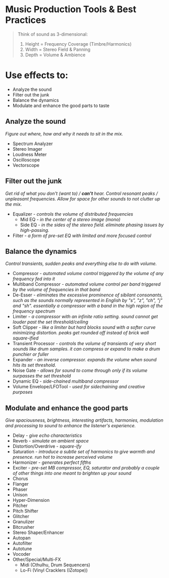 # Music Production Tools & Best Practices

>Think of sound as 3-dimensional:
>1. Height = Frequency Coverage (Timbre/Harmonics)
>2. Width = Stereo Field & Panning
>3. Depth = Volume & Ambience

# Use effects to:
* Analyze the sound
* Filter out the junk
* Balance the dynamics
* Modulate and enhance the good parts to taste

## Analyze the sound
_Figure out where, how and why it needs to sit in the mix._
* Spectrum Analyzer
* Stereo Imager
* Loudness Meter
* Oscilloscope
* Vectorscope

## Filter out the junk
_Get rid of what you don't (want to) / **can't** hear.
Control resonant peaks / unpleasant frequencies.
Allow for space for other sounds to not clutter up the mix._
* Equalizer - _controls the volume of distributed frequencies_
  * Mid EQ - _in the center of a stereo image (mono)_
  * Side EQ - _in the sides of the stereo field. eliminate phasing issues by high-passing._
* Filter - _a form of pre-set EQ with limited and more focused control_

## Balance the dynamics
_Control transients, sudden peaks and everything else to do with volume._
* Compressor - _automated volume control triggered by the volume of any frequency fed into it_
* Multiband Compressor - _automated volume control per band triggered by the volume of frequencies in that band_
* De-Esser - _eliminates the excessive prominence of sibilant consonants, such as the sounds normally represented in English by "s", "z", "ch", "j" and "sh". essentially a compressor with a band in the high region of the frequency spectrum_
* Limiter - _a compressor with an infinite ratio setting. sound cannot get louder past the set threshold/ceiling_
* Soft Clipper - _like a limiter but hard blocks sound with a softer curve minimizing distortion. peaks get rounded off instead of brick wall square-ified_
* Transient Processor - _controls the volume of transients of very short sounds like drum samples. it can compress or expand to make a drum punchier or fuller_
* Expander - _an inverse compressor. expands the volume when sound hits its set threshold._
* Noise Gate - _allows for sound to come through only if its volume surpasses the set threshold_
* Dynamic EQ - _side-chained multiband compressor_
* Volume Envelope/LFOTool - _used for sidechaining and creative purposes_

## Modulate and enhance the good parts
_Give spaciousness, brightness, interesting artifacts, harmonies, modulation and processing to sound to enhance the listener's experience._
* Delay - _give echo characteristics_
* Reverb - _simulate an ambient space_
* Distortion/Overdrive - _square-ify_
* Saturation - _introduce a subtle set of harmonics to give warmth and presence. run hot to increase perceived volume_
* Harmonizer - _generates perfect fifths_
* Exciter - _pre-set MB compressor, EQ, saturator and probably a couple of other things into one meant to brighten up your sound_
* Chorus
* Flanger
* Phaser
* Unison
* Hyper-Dimension
* Pitcher
* Pitch Shifter
* Glitcher
* Granulizer
* Bitcrusher
* Stereo Shaper/Enhancer
* Autopan
* Autofilter
* Autotune
* Vocoder
* Other/Special/Multi-FX
  * Midi (Cthulhu, Drum Sequencers)
  * Lo-Fi (Vinyl Cracklers (IZotope))
